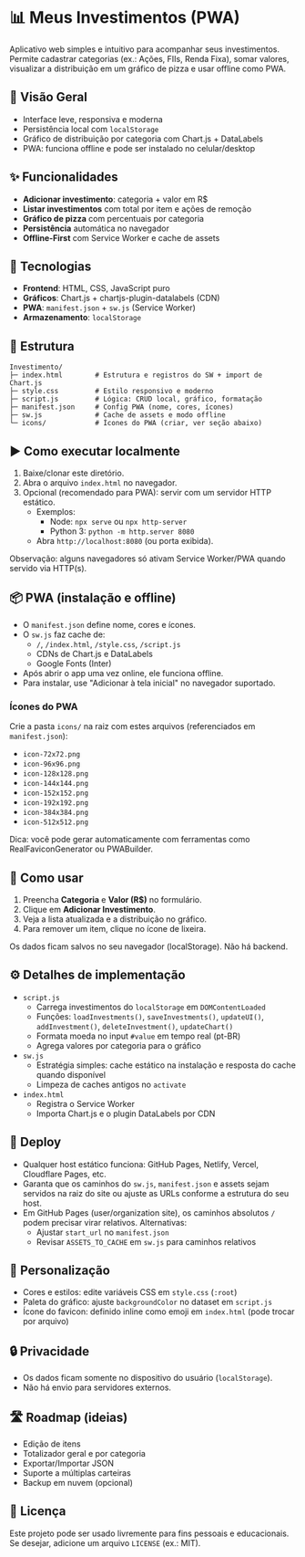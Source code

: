 # 📊 Meus Investimentos (PWA)

Aplicativo web simples e intuitivo para acompanhar seus investimentos. Permite cadastrar categorias (ex.: Ações, FIIs, Renda Fixa), somar valores, visualizar a distribuição em um gráfico de pizza e usar offline como PWA.

## 🚀 Visão Geral
- Interface leve, responsiva e moderna
- Persistência local com `localStorage`
- Gráfico de distribuição por categoria com Chart.js + DataLabels
- PWA: funciona offline e pode ser instalado no celular/desktop

## ✨ Funcionalidades
- **Adicionar investimento**: categoria + valor em R$
- **Listar investimentos** com total por item e ações de remoção
- **Gráfico de pizza** com percentuais por categoria
- **Persistência** automática no navegador
- **Offline-First** com Service Worker e cache de assets

## 🧱 Tecnologias
- **Frontend**: HTML, CSS, JavaScript puro
- **Gráficos**: Chart.js + chartjs-plugin-datalabels (CDN)
- **PWA**: `manifest.json` + `sw.js` (Service Worker)
- **Armazenamento**: `localStorage`

## 📁 Estrutura
```
Investimento/
├─ index.html        # Estrutura e registros do SW + import de Chart.js
├─ style.css         # Estilo responsivo e moderno
├─ script.js         # Lógica: CRUD local, gráfico, formatação
├─ manifest.json     # Config PWA (nome, cores, ícones)
├─ sw.js             # Cache de assets e modo offline
└─ icons/            # Ícones do PWA (criar, ver seção abaixo)
```

## ▶️ Como executar localmente
1. Baixe/clonar este diretório.
2. Abra o arquivo `index.html` no navegador.
3. Opcional (recomendado para PWA): servir com um servidor HTTP estático.
   - Exemplos:
     - Node: `npx serve` ou `npx http-server`
     - Python 3: `python -m http.server 8080`
   - Abra `http://localhost:8080` (ou porta exibida).

Observação: alguns navegadores só ativam Service Worker/PWA quando servido via HTTP(s).

## 📦 PWA (instalação e offline)
- O `manifest.json` define nome, cores e ícones.
- O `sw.js` faz cache de:
  - `/`, `/index.html`, `/style.css`, `/script.js`
  - CDNs de Chart.js e DataLabels
  - Google Fonts (Inter)
- Após abrir o app uma vez online, ele funciona offline.
- Para instalar, use "Adicionar à tela inicial" no navegador suportado.

### Ícones do PWA
Crie a pasta `icons/` na raiz com estes arquivos (referenciados em `manifest.json`):
- `icon-72x72.png`
- `icon-96x96.png`
- `icon-128x128.png`
- `icon-144x144.png`
- `icon-152x152.png`
- `icon-192x192.png`
- `icon-384x384.png`
- `icon-512x512.png`

Dica: você pode gerar automaticamente com ferramentas como RealFaviconGenerator ou PWABuilder.

## 🧠 Como usar
1. Preencha **Categoria** e **Valor (R$)** no formulário.
2. Clique em **Adicionar Investimento**.
3. Veja a lista atualizada e a distribuição no gráfico.
4. Para remover um item, clique no ícone de lixeira.

Os dados ficam salvos no seu navegador (localStorage). Não há backend.

## ⚙️ Detalhes de implementação
- `script.js`
  - Carrega investimentos do `localStorage` em `DOMContentLoaded`
  - Funções: `loadInvestments()`, `saveInvestments()`, `updateUI()`, `addInvestment()`, `deleteInvestment()`, `updateChart()`
  - Formata moeda no input `#value` em tempo real (pt-BR)
  - Agrega valores por categoria para o gráfico
- `sw.js`
  - Estratégia simples: cache estático na instalação e resposta do cache quando disponível
  - Limpeza de caches antigos no `activate`
- `index.html`
  - Registra o Service Worker
  - Importa Chart.js e o plugin DataLabels por CDN

## 🚢 Deploy
- Qualquer host estático funciona: GitHub Pages, Netlify, Vercel, Cloudflare Pages, etc.
- Garanta que os caminhos do `sw.js`, `manifest.json` e assets sejam servidos na raiz do site ou ajuste as URLs conforme a estrutura do seu host.
- Em GitHub Pages (user/organization site), os caminhos absolutos `/` podem precisar virar relativos. Alternativas:
  - Ajustar `start_url` no `manifest.json`
  - Revisar `ASSETS_TO_CACHE` em `sw.js` para caminhos relativos

## 🔧 Personalização
- Cores e estilos: edite variáveis CSS em `style.css` (`:root`)
- Paleta do gráfico: ajuste `backgroundColor` no dataset em `script.js`
- Ícone do favicon: definido inline como emoji em `index.html` (pode trocar por arquivo)

## 🔒 Privacidade
- Os dados ficam somente no dispositivo do usuário (`localStorage`).
- Não há envio para servidores externos.

## 🛣️ Roadmap (ideias)
- Edição de itens
- Totalizador geral e por categoria
- Exportar/Importar JSON
- Suporte a múltiplas carteiras
- Backup em nuvem (opcional)

## 📄 Licença
Este projeto pode ser usado livremente para fins pessoais e educacionais. Se desejar, adicione um arquivo `LICENSE` (ex.: MIT).
